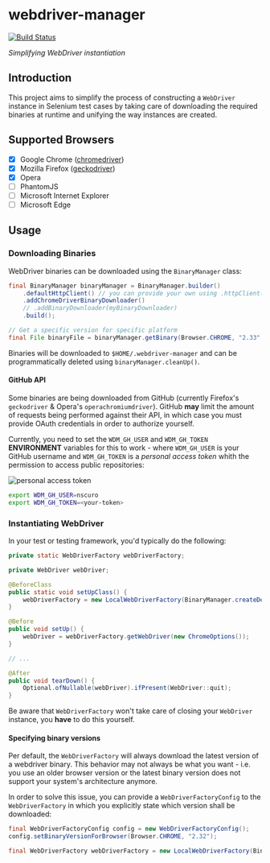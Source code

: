# webdriver-manager
[![Build Status](https://travis-ci.com/nscuro/webdriver-manager.svg?token=24qz67tadxUHqtNZeoJu&branch=master)](https://travis-ci.com/nscuro/webdriver-manager)

*Simplifying WebDriver instantiation*

## Introduction
This project aims to simplify the process of constructing a `WebDriver` instance in Selenium test cases
by taking care of downloading the required binaries at runtime and unifying the way instances are created.

## Supported Browsers
- [x] Google Chrome ([chromedriver](https://sites.google.com/a/chromium.org/chromedriver/))
- [x] Mozilla Firefox ([geckodriver](https://github.com/mozilla/geckodriver/releases))
- [x] Opera
- [ ] PhantomJS
- [ ] Microsoft Internet Explorer
- [ ] Microsoft Edge

## Usage

### Downloading Binaries
WebDriver binaries can be downloaded using the `BinaryManager` class:
```java
final BinaryManager binaryManager = BinaryManager.builder()
    .defaultHttpClient() // you can provide your own using .httpClient(myHttpClient)
    .addChromeDriverBinaryDownloader()
    // .addBinaryDownloader(myBinaryDownloader)
    .build();

// Get a specific version for specific platform
final File binaryFile = binaryManager.getBinary(Browser.CHROME, "2.33", Os.WINDOWS, Architecture.X64);
```
Binaries will be downloaded to `$HOME/.webdriver-manager` and can be programmatically deleted 
using `binaryManager.cleanUp()`.

#### GitHub API
Some binaries are being downloaded from GitHub (currently Firefox's `geckodriver` & Opera's `operachromiumdriver`).
GitHub **may** limit the amount of requests being performed against their API, in which case you must
provide OAuth credentials in order to authorize yourself.

Currently, you need to set the `WDM_GH_USER` and `WDM_GH_TOKEN` **ENVIRONMENT** variables for
this to work - where `WDM_GH_USER` is your GitHub username and `WDM_GH_TOKEN` is a *personal access token*
whith the permission to access public repositories:

![personal access token](https://i.imgur.com/Lm6cWAN.png)

```bash
export WDM_GH_USER=nscuro
export WDM_GH_TOKEN=<your-token>
```

### Instantiating WebDriver
In your test or testing framework, you'd typically do the following:
```java
private static WebDriverFactory webDriverFactory;

private WebDriver webDriver;

@BeforeClass
public static void setUpClass() {
    webDriverFactory = new LocalWebDriverFactory(BinaryManager.createDefault());
}

@Before
public void setUp() {
    webDriver = webDriverFactory.getWebDriver(new ChromeOptions());
}

// ... 

@After
public void tearDown() {
    Optional.ofNullable(webDriver).ifPresent(WebDriver::quit);
}
```
Be aware that `WebDriverFactory` won't take care of closing your `WebDriver` instance, you **have** to do this yourself.

#### Specifying binary versions
Per default, the `WebDriverFactory` will always download the latest version of a webdriver binary.
This behavior may not always be what you want - i.e. you use an older browser version or the latest binary version
does not support your system's architecture anymore.

In order to solve this issue, you can provide a `WebDriverFactoryConfig` to the `WebDriverFactory` in which you explicitly
state which version shall be downloaded:
```java
final WebDriverFactoryConfig config = new WebDriverFactoryConfig();
config.setBinaryVersionForBrowser(Browser.CHROME, "2.32");

final WebDriverFactory webDriverFactory = new LocalWebDriverFactory(BinaryManager.createDefault(), config);
```
